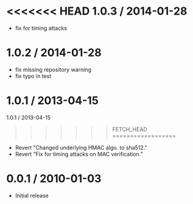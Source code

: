 <<<<<<< HEAD
1.0.3 / 2014-01-28
==================

 * fix for timing attacks

1.0.2 / 2014-01-28
==================

 * fix missing repository warning
 * fix typo in test

1.0.1 / 2013-04-15
=======

1.0.1 / 2013-04-15 
>>>>>>> FETCH_HEAD
==================

  * Revert "Changed underlying HMAC algo. to sha512."
  * Revert "Fix for timing attacks on MAC verification."

0.0.1 / 2010-01-03
==================

  * Initial release
